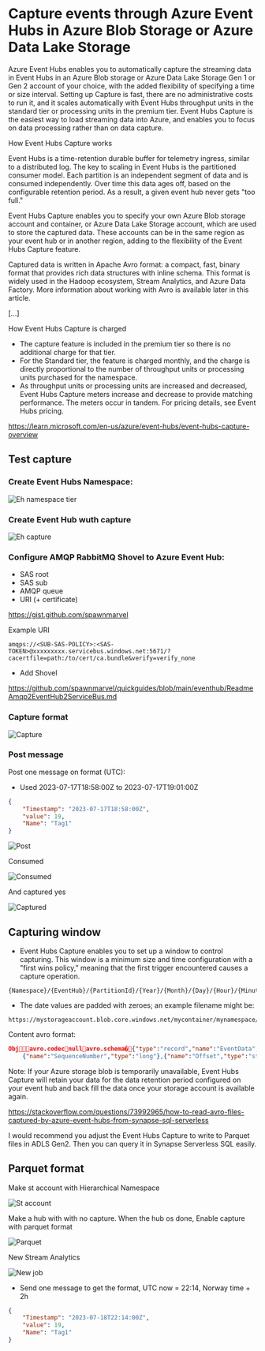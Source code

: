 # Capture events through Azure Event Hubs in Azure Blob Storage or Azure Data Lake Storage

Azure Event Hubs enables you to automatically capture the streaming data in Event Hubs in an Azure Blob storage or Azure Data Lake Storage Gen 1 or Gen 2 account of your choice, with the added flexibility of specifying a time or size interval. Setting up Capture is fast, there are no administrative costs to run it, and it scales automatically with Event Hubs throughput units in the standard tier or processing units in the premium tier. Event Hubs Capture is the easiest way to load streaming data into Azure, and enables you to focus on data processing rather than on data capture.

How Event Hubs Capture works

Event Hubs is a time-retention durable buffer for telemetry ingress, similar to a distributed log. The key to scaling in Event Hubs is the partitioned consumer model. Each partition is an independent segment of data and is consumed independently. Over time this data ages off, based on the configurable retention period. As a result, a given event hub never gets "too full."

Event Hubs Capture enables you to specify your own Azure Blob storage account and container, or Azure Data Lake Storage account, which are used to store the captured data. These accounts can be in the same region as your event hub or in another region, adding to the flexibility of the Event Hubs Capture feature.

Captured data is written in Apache Avro format: a compact, fast, binary format that provides rich data structures with inline schema. This format is widely used in the Hadoop ecosystem, Stream Analytics, and Azure Data Factory. More information about working with Avro is available later in this article.

[...]

How Event Hubs Capture is charged
* The capture feature is included in the premium tier so there is no additional charge for that tier. 
* For the Standard tier, the feature is charged monthly, and the charge is directly proportional to the number of throughput units or processing units purchased for the namespace. 
* As throughput units or processing units are increased and decreased, Event Hubs Capture meters increase and decrease to provide matching performance. The meters occur in tandem. For pricing details, see Event Hubs pricing.

https://learn.microsoft.com/en-us/azure/event-hubs/event-hubs-capture-overview

## Test capture

### Create Event Hubs Namespace:

![Eh namespace tier ](https://github.com/spawnmarvel/quickguides/blob/main/eventhub/images/ehtier.jpg)

### Create Event Hub wuth capture

![Eh capture ](https://github.com/spawnmarvel/quickguides/blob/main/eventhub/images/ehcapture.jpg)

### Configure AMQP RabbitMQ Shovel to Azure Event Hub:

* SAS root
* SAS sub
* AMQP queue
* URI (+ certificate)

https://gist.github.com/spawnmarvel

Example URI
```log
amqps://<SUB-SAS-POLICY>:<SAS-TOKEN>@xxxxxxxxx.servicebus.windows.net:5671/?cacertfile=path:/to/cert/ca.bundle&verify=verify_none
```
* Add Shovel

https://github.com/spawnmarvel/quickguides/blob/main/eventhub/ReadmeAmqp2EventHub2ServiceBus.md

### Capture format

![Capture ](https://github.com/spawnmarvel/quickguides/blob/main/eventhub/images/capture.jpg)

### Post message

Post one message on format (UTC):

* Used 2023-07-17T18:58:00Z to 2023-07-17T19:01:00Z

```json
{
    "Timestamp": "2023-07-17T18:58:00Z",  
    "value": 19, 
    "Name": "Tag1"
}
```

![Post ](https://github.com/spawnmarvel/quickguides/blob/main/eventhub/images/post.jpg)

Consumed

![Consumed ](https://github.com/spawnmarvel/quickguides/blob/main/eventhub/images/consumed2.jpg)

And captured yes

![Captured ](https://github.com/spawnmarvel/quickguides/blob/main/eventhub/images/capturedyes.jpg)

## Capturing window

* Event Hubs Capture enables you to set up a window to control capturing. This window is a minimum size and time configuration with a "first wins policy," meaning that the first trigger encountered causes a capture operation.

```log
{Namespace}/{EventHub}/{PartitionId}/{Year}/{Month}/{Day}/{Hour}/{Minute}/{Second}
```

* The date values are padded with zeroes; an example filename might be:

```log
https://mystorageaccount.blob.core.windows.net/mycontainer/mynamespace/myeventhub/0/2023/07/17/17/27/57.avro
```

Content avro format:
```json
Objavro.codecnullavro.schema�{"type":"record","name":"EventData","namespace":"Microsoft.ServiceBus.Messaging","fields":[
    {"name":"SequenceNumber","type":"long"},{"name":"Offset","type":"string"},{"name":"EnqueuedTimeUtc","type":"string"},{"name":"SystemProperties","type":{"type":"map","values":["long","double","string","bytes"]}},{"name":"Properties","type":{"type":"map","values":["long","double","string","bytes","null"]}},{"name":"Body","type":["null","bytes"]}]} {Data here}
```
Note: If your Azure storage blob is temporarily unavailable, Event Hubs Capture will retain your data for the data retention period configured on your event hub and back fill the data once your storage account is available again.

https://stackoverflow.com/questions/73992965/how-to-read-avro-files-captured-by-azure-event-hubs-from-synapse-sql-serverless

I would recommend you adjust the Event Hubs Capture to write to Parquet files in ADLS Gen2. Then you can query it in Synapse Serverless SQL easily.





## Parquet format

Make st account with Hierarchical Namespace

![St account ](https://github.com/spawnmarvel/quickguides/blob/main/eventhub/images/staccount.jpg)

Make a hub with with no capture.
When the hub os done, Enable capture with parquet format

![Parquet ](https://github.com/spawnmarvel/quickguides/blob/main/eventhub/images/parquet.jpg)

New Stream Analytics

![New job ](https://github.com/spawnmarvel/quickguides/blob/main/eventhub/images/capture001.jpg)

* Send one message to get the format, UTC now = 22:14, Norway time + 2h

```json
{
    "Timestamp": "2023-07-18T22:14:00Z", 
    "value": 19, 
    "Name": "Tag1"
}
```

